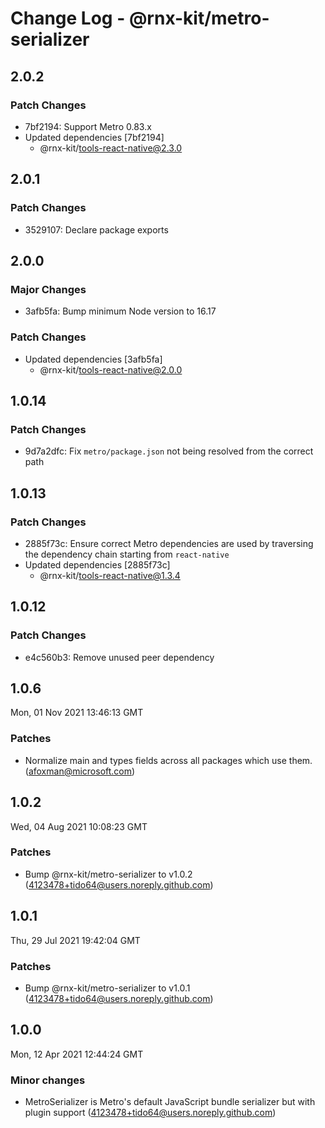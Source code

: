 # Change Log - @rnx-kit/metro-serializer

## 2.0.2

### Patch Changes

- 7bf2194: Support Metro 0.83.x
- Updated dependencies [7bf2194]
  - @rnx-kit/tools-react-native@2.3.0

## 2.0.1

### Patch Changes

- 3529107: Declare package exports

## 2.0.0

### Major Changes

- 3afb5fa: Bump minimum Node version to 16.17

### Patch Changes

- Updated dependencies [3afb5fa]
  - @rnx-kit/tools-react-native@2.0.0

## 1.0.14

### Patch Changes

- 9d7a2dfc: Fix `metro/package.json` not being resolved from the correct path

## 1.0.13

### Patch Changes

- 2885f73c: Ensure correct Metro dependencies are used by traversing the
  dependency chain starting from `react-native`
- Updated dependencies [2885f73c]
  - @rnx-kit/tools-react-native@1.3.4

## 1.0.12

### Patch Changes

- e4c560b3: Remove unused peer dependency

## 1.0.6

Mon, 01 Nov 2021 13:46:13 GMT

### Patches

- Normalize main and types fields across all packages which use them.
  (afoxman@microsoft.com)

## 1.0.2

Wed, 04 Aug 2021 10:08:23 GMT

### Patches

- Bump @rnx-kit/metro-serializer to v1.0.2
  (4123478+tido64@users.noreply.github.com)

## 1.0.1

Thu, 29 Jul 2021 19:42:04 GMT

### Patches

- Bump @rnx-kit/metro-serializer to v1.0.1
  (4123478+tido64@users.noreply.github.com)

## 1.0.0

Mon, 12 Apr 2021 12:44:24 GMT

### Minor changes

- MetroSerializer is Metro's default JavaScript bundle serializer but with
  plugin support (4123478+tido64@users.noreply.github.com)
